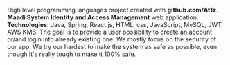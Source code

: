 High level programming languages project created with **github.com/At1z**.
**Maadi System Identity and Access Management** web application. 
**Technologies**: Java, Spring, React.js, HTML, css, JavaScript, MySQL, JWT, AWS KMS.
The goal is to provide a user possibility to create an account or/and login into already existing one.
We mostly focus on the security of our app. We try our hardest to make the system as safe as possible, even though it's really tough to make it 100% safe.
